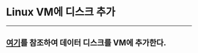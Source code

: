 # Linux VM에 디스크 추가
***
## [여기](https://github.com/sohwaje/Powershell_for_azure/blob/master/ADD_and_Update_Resource/Add-DataDisk-VM.ps1)를 참조하여 데이터 디스크를 VM에 추가한다.
